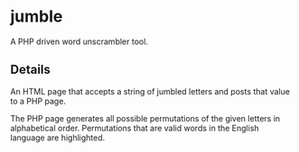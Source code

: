 # jumble
A PHP driven word unscrambler tool.

## Details
An HTML page that accepts a string of jumbled letters and posts that value to a PHP page.

The PHP page generates all possible permutations of the given letters in alphabetical order. Permutations that
are valid words in the English language are highlighted.
